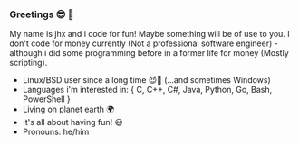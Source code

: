 ### Greetings 😎 👋

My name is jhx and i code for fun!
Maybe something will be of use to you. I don't code for money currently (Not a professional software engineer) - although i did some programming before in a former life for money (Mostly scripting).

- Linux/BSD user since a long time 😈🐧 
    (...and sometimes Windows)
- Languages i'm interested in: 
    { C, C++, C#, Java, Python, Go, Bash, PowerShell }
- Living on planet earth 🌍
- It's all about having fun! 😃
- Pronouns: he/him
